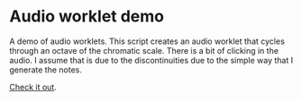 # Audio worklet demo

A demo of audio worklets. This script creates an audio worklet that cycles through
an octave of the chromatic scale. There is a bit of clicking in the audio. I assume that is due
to the discontinuities due to the simple way that I generate the notes.

[Check it out](https://andrezsanchez.github.io/audio-worklet-demo/).
